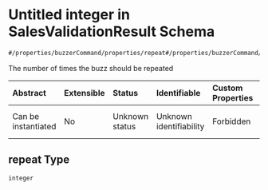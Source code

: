 # Untitled integer in SalesValidationResult Schema

```txt
#/properties/buzzerCommand/properties/repeat#/properties/buzzerCommand/properties/repeat
```

The number of times the buzz should be repeated

| Abstract            | Extensible | Status         | Identifiable            | Custom Properties | Additional Properties | Access Restrictions | Defined In                                                                                                               |
| :------------------ | :--------- | :------------- | :---------------------- | :---------------- | :-------------------- | :------------------ | :----------------------------------------------------------------------------------------------------------------------- |
| Can be instantiated | No         | Unknown status | Unknown identifiability | Forbidden         | Allowed               | none                | [sales-validation-result.json*](../../schema/proprietary-extensions/sales-validation-result.json "open original schema") |

## repeat Type

`integer`
